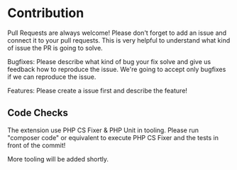 # Contribution

Pull Requests are always welcome! Please don't forget to add an issue and connect it to your pull requests. This is very helpful to understand what kind of issue the PR is going to solve.

Bugfixes: Please describe what kind of bug your fix solve and give us feedback how to reproduce the issue. We're going to accept only bugfixes if we can reproduce the issue.

Features: Please create a issue first and describe the feature!

## Code Checks

The extension use PHP CS Fixer & PHP Unit in tooling. Please run "composer code" or equivalent to execute PHP CS Fixer and the tests in front of the commit!

More tooling will be added shortly.
